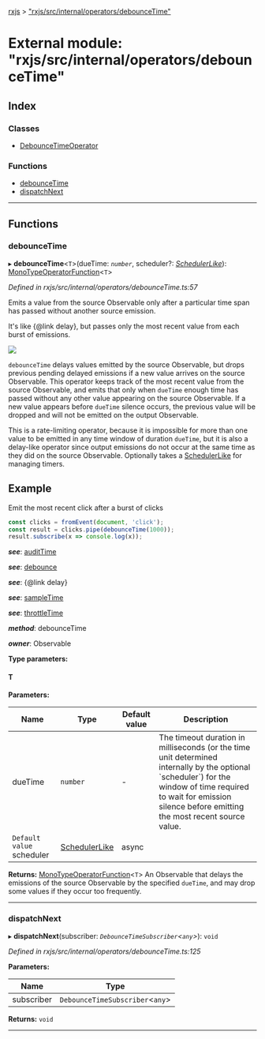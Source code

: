 [rxjs](../README.md) > ["rxjs/src/internal/operators/debounceTime"](../modules/_rxjs_src_internal_operators_debouncetime_.md)

# External module: "rxjs/src/internal/operators/debounceTime"

## Index

### Classes

* [DebounceTimeOperator](../classes/_rxjs_src_internal_operators_debouncetime_.debouncetimeoperator.md)

### Functions

* [debounceTime](_rxjs_src_internal_operators_debouncetime_.md#debouncetime)
* [dispatchNext](_rxjs_src_internal_operators_debouncetime_.md#dispatchnext)

---

## Functions

<a id="debouncetime"></a>

###  debounceTime

▸ **debounceTime**<`T`>(dueTime: *`number`*, scheduler?: *[SchedulerLike](../interfaces/_rxjs_src_internal_types_.schedulerlike.md)*): [MonoTypeOperatorFunction](../interfaces/_rxjs_src_internal_types_.monotypeoperatorfunction.md)<`T`>

*Defined in rxjs/src/internal/operators/debounceTime.ts:57*

Emits a value from the source Observable only after a particular time span has passed without another source emission.

It's like {@link delay}, but passes only the most recent value from each burst of emissions.

![](debounceTime.png)

`debounceTime` delays values emitted by the source Observable, but drops previous pending delayed emissions if a new value arrives on the source Observable. This operator keeps track of the most recent value from the source Observable, and emits that only when `dueTime` enough time has passed without any other value appearing on the source Observable. If a new value appears before `dueTime` silence occurs, the previous value will be dropped and will not be emitted on the output Observable.

This is a rate-limiting operator, because it is impossible for more than one value to be emitted in any time window of duration `dueTime`, but it is also a delay-like operator since output emissions do not occur at the same time as they did on the source Observable. Optionally takes a [SchedulerLike](../interfaces/_rxjs_src_internal_types_.schedulerlike.md) for managing timers.

Example
-------

Emit the most recent click after a burst of clicks

```javascript
const clicks = fromEvent(document, 'click');
const result = clicks.pipe(debounceTime(1000));
result.subscribe(x => console.log(x));
```

*__see__*: [auditTime](_rxjs_src_internal_operators_audittime_.md#audittime)

*__see__*: [debounce](_rxjs_src_internal_operators_debounce_.md#debounce)

*__see__*: {@link delay}

*__see__*: [sampleTime](_rxjs_src_internal_operators_sampletime_.md#sampletime)

*__see__*: [throttleTime](_rxjs_src_internal_operators_throttletime_.md#throttletime)

*__method__*: debounceTime

*__owner__*: Observable

**Type parameters:**

#### T 
**Parameters:**

| Name | Type | Default value | Description |
| ------ | ------ | ------ | ------ |
| dueTime | `number` | - |  The timeout duration in milliseconds (or the time unit determined internally by the optional \`scheduler\`) for the window of time required to wait for emission silence before emitting the most recent source value. |
| `Default value` scheduler | [SchedulerLike](../interfaces/_rxjs_src_internal_types_.schedulerlike.md) |  async |

**Returns:** [MonoTypeOperatorFunction](../interfaces/_rxjs_src_internal_types_.monotypeoperatorfunction.md)<`T`>
An Observable that delays the emissions of the source
Observable by the specified `dueTime`, and may drop some values if they occur
too frequently.

___
<a id="dispatchnext"></a>

###  dispatchNext

▸ **dispatchNext**(subscriber: *`DebounceTimeSubscriber`<`any`>*): `void`

*Defined in rxjs/src/internal/operators/debounceTime.ts:125*

**Parameters:**

| Name | Type |
| ------ | ------ |
| subscriber | `DebounceTimeSubscriber`<`any`> |

**Returns:** `void`

___

